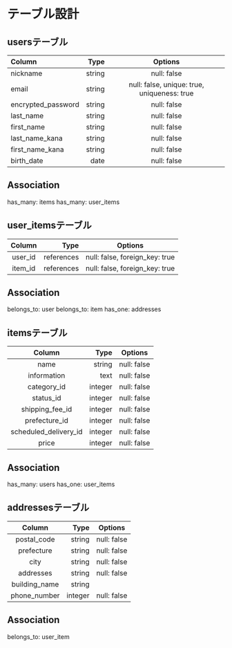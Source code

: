 # テーブル設計

## usersテーブル

| Column               | Type        | Options                                     |
|:---------------------|------------:|:-------------------------------------------:|
| nickname             | string      | null: false                                 |
| email                | string      | null: false, unique: true, uniqueness: true |
| encrypted_password   | string      | null: false                                 |
| last_name            | string      | null: false                                 |
| first_name           | string      | null: false                                 |
| last_name_kana       | string      | null: false                                 |
| first_name_kana      | string      | null: false                                 |
| birth_date           | date        | null: false                                 |

## Association
 has_many: items
 has_many: user_items

 

 ## user_itemsテーブル
| Column                | Type        | Options                         |
|:---------------------:|------------:|:-------------------------------:|
| user_id               | references  | null: false, foreign_key: true  |
| item_id               | references  | null: false, foreign_key: true  |


## Association
 belongs_to: user
 belongs_to: item
 has_one: addresses



 ## itemsテーブル

| Column                | Type        | Options                         |
|:---------------------:|------------:|:-------------------------------:|
| name                  | string      | null: false                     |
| information           | text        | null: false                     |
| category_id           | integer     | null: false                     |
| status_id             | integer     | null: false                     |
| shipping_fee_id       | integer     | null: false                     |
| prefecture_id         | integer     | null: false                     |
| scheduled_delivery_id | integer     | null: false                     |
| price                 | integer     | null: false                     |


## Association
 has_many: users
 has_one: user_items
 

## addressesテーブル

| Column               | Type        | Options                         |
|:--------------------:|------------:|:-------------------------------:|
| postal_code          | string     | null: false                     |
| prefecture           | string      | null: false                     |
| city                 | string      | null: false                     |
| addresses            | string      | null: false                     |
| building_name        | string      |                                 |
| phone_number         | integer     | null: false                     |


## Association
 belongs_to: user_item